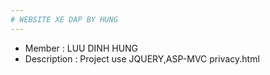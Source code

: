 ```yaml
---
# WEBSITE XE DAP BY HUNG
---
```

* Member : LUU DINH HUNG
* Description : Project use JQUERY,ASP-MVC 
privacy.html
